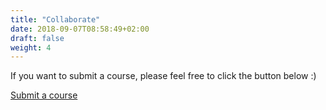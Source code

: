 ```yaml
---
title: "Collaborate"
date: 2018-09-07T08:58:49+02:00
draft: false
weight: 4
---
```


If you want to submit a course, please feel free to click the button below :)

<div class="text-center">
<a href='https://github.com/studentcybermooc/cybermooc/issues/new?template=proposition-de-cours.md' rel='nofollow' target='_new' class='btngithub'>Submit a course</a>
</div>